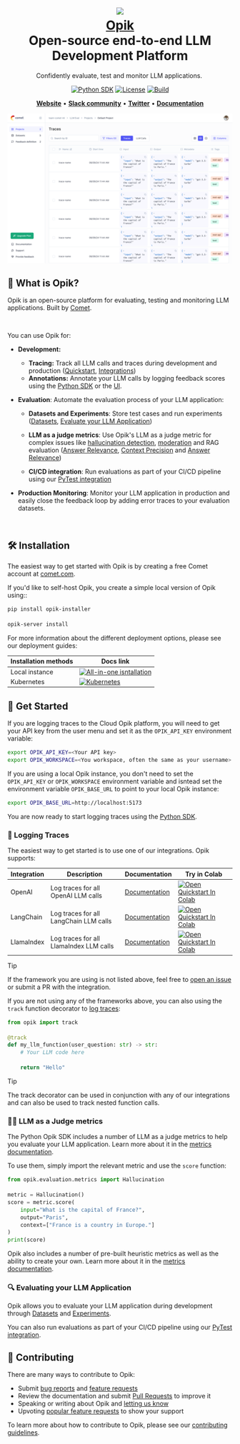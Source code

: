 <h1 align="center" style="border-bottom: none">
    <div>
        <a href="https://www.comet.com/site/products/opik?utm_source=opik&utm_medium=github&utm_content=website_button">
            <img src="/apps/opik-documentation/documentation/static/img/logo.svg" width="80" />
            <br>
            Opik
        </a>
    </div>
    Open-source end-to-end LLM Development Platform<br>
</h1>

<p align="center">
Confidently evaluate, test and monitor LLM applications. 
</p>

<div align="center">

[![Python SDK](https://img.shields.io/pypi/v/opik)](https://pypi.org/project/opik/)
[![License](https://img.shields.io/github/license/comet-ml/opik)](https://github.com/comet-ml/opik/blob/main/LICENSE)
[![Build](https://github.com/comet-ml/opik/actions/workflows/build_apps.yml/badge.svg)](https://github.com/comet-ml/opik/actions/workflows/build_apps.yml)
<a target="_blank" href="https://colab.research.google.com/github/comet-ml/opik/blob/master/apps/opik-documentation/documentation/docs/cookbook/opik_quickstart.ipynb">
  <!-- <img src="https://colab.research.google.com/assets/colab-badge.svg" alt="Open Quickstart In Colab"/> -->
</a>

</div>

<p align="center">
    <a href="http://www.comet.com/products/opik"><b>Website</b></a> •
    <a href="https://chat.comet.com"><b>Slack community</b></a> •
    <a href="https://x.com/Cometml"><b>Twitter</b></a> •
    <a href="https://www.comet.com/docs/opik/"><b>Documentation</b></a>
</p>

![Opik thumbnail](readme-thumbnail.png)

## 🚀 What is Opik?

Opik is an open-source platform for evaluating, testing and monitoring LLM applications. Built by [Comet](https://www.comet.com?utm_source=opik&utm_medium=github&utm_content=what_is_opik_link).

<br>

You can use Opik for:
* **Development:**
  * **Tracing:** Track all LLM calls and traces during development and production ([Quickstart](https://www.comet.com/docs/opik/quickstart/), [Integrations](https://www.comet.com/docs/opik/integrations/overview/))
  * **Annotations:** Annotate your LLM calls by logging feedback scores using the [Python SDK](https://www.comet.com/docs/opik/tracing/annotate_traces/#annotating-traces-and-spans-using-the-sdk) or the [UI](https://www.comet.com/docs/opik/tracing/annotate_traces/#annotating-traces-through-the-ui). 

* **Evaluation**: Automate the evaluation process of your LLM application:

    * **Datasets and Experiments**: Store test cases and run experiments ([Datasets](https://www.comet.com/docs/opik/evaluation/manage_datasets/), [Evaluate your LLM Application](https://www.comet.com/docs/opik/evaluation/evaluate_your_llm/))

    * **LLM as a judge metrics**: Use Opik's LLM as a judge metric for complex issues like [hallucination detection](https://www.comet.com/docs/opik/evaluation/metrics/hallucination/), [moderation](https://www.comet.com/docs/opik/evaluation/metrics/moderation/) and RAG evaluation ([Answer Relevance](https://www.comet.com/docs/opik/evaluation/metrics/answer_relevance/), [Context Precision](https://www.comet.com/docs/opik/evaluation/metrics/context_precision/) and [Answer Relevance](https://www.comet.com/docs/opik/evaluation/metrics/answer_relevance/))

    * **CI/CD integration**: Run evaluations as part of your CI/CD pipeline using our [PyTest integration](https://www.comet.com/docs/opik/testing/pytest_integration/)

* **Production Monitoring**: Monitor your LLM application in production and easily close the feedback loop by adding error traces to your evaluation datasets.

<br>

## 🛠️ Installation

The easiest way to get started with Opik is by creating a free Comet account at [comet.com](https://www.comet.com/signup?from=llm?utm_source=opik&utm_medium=github&utm_content=install).



If you'd like to self-host Opik, you create a simple local version of Opik using::

```bash
pip install opik-installer

opik-server install
```

For more information about the different deployment options, please see our deployment guides:

| Installation methods | Docs link |
| ------------------- | --------- |
| Local instance | [![All-in-one isntallation](https://img.shields.io/badge/All--in--one%20Installer-%230db7ed)](https://www.comet.com/docs/opik/self-host/self_hosting_opik/#all-in-one-installation)
| Kubernetes | [![Kubernetes](https://img.shields.io/badge/kubernetes-%23326ce5.svg?&logo=kubernetes&logoColor=white)](https://www.comet.com/docs/opik/self-host/self_hosting_opik/#kubernetes-installation) |


## 🏁 Get Started

If you are logging traces to the Cloud Opik platform, you will need to get your API key from the user menu and set it as the `OPIK_API_KEY` environment variable:

```bash
export OPIK_API_KEY=<Your API key>
export OPIK_WORKSPACE=<You workspace, often the same as your username>
```

If you are using a local Opik instance, you don't need to set the `OPIK_API_KEY` or `OPIK_WORKSPACE` environment variable and isntead set the environment variable `OPIK_BASE_URL` to point to your local Opik instance:

```bash
export OPIK_BASE_URL=http://localhost:5173
```

You are now ready to start logging traces using the [Python SDK](https://www.comet.com/docs/opik/python-sdk-reference/).

### 📝 Logging Traces

The easiest way to get started is to use one of our integrations. Opik supports:

| Integration | Description | Documentation | Try in Colab |
| ----------- | ----------- | ------------- | ------------ |
| OpenAI | Log traces for all OpenAI LLM calls | [Documentation](https://www.comet.com//docs/opik/tracing/integrations/openai/) | [![Open Quickstart In Colab](https://colab.research.google.com/assets/colab-badge.svg)](https://colab.research.google.com/github/comet-ml/opik/blob/master/apps/opik-documentation/documentation/docs/cookbook/openai.ipynb) |
| LangChain | Log traces for all LangChain LLM calls | [Documentation](https://www.comet.com/docs/opik/tracing/integrations/langchain/) | [![Open Quickstart In Colab](https://colab.research.google.com/assets/colab-badge.svg)](https://colab.research.google.com/github/comet-ml/opik/blob/master/apps/opik-documentation/documentation/docs/cookbook/langchain.ipynb) |
| LlamaIndex | Log traces for all LlamaIndex LLM calls | [Documentation](https://www.comet.com/docs/opik/tracing/integrations/llama_index) | [![Open Quickstart In Colab](https://colab.research.google.com/assets/colab-badge.svg)](https://colab.research.google.com/github/comet-ml/opik/blob/master/apps/opik-documentation/documentation/docs/cookbook/llama-index.ipynb) |

> [!TIP]  
> If the framework you are using is not listed above, feel free to [open an issue](https://github.com/comet-ml/opik/issues) or submit a PR with the integration.

If you are not using any of the frameworks above, you can also using the `track` function decorator to [log traces](https://www.comet.com/docs/opik/tracing/log_traces/):

```python
from opik import track

@track
def my_llm_function(user_question: str) -> str:
    # Your LLM code here

    return "Hello"
```

> [!TIP]  
> The track decorator can be used in conjunction with any of our integrations and can also be used to track nested function calls.

### 🧑‍⚖️ LLM as a Judge metrics

The Python Opik SDK includes a number of LLM as a judge metrics to help you evaluate your LLM application. Learn more about it in the [metrics documentation](https://www.comet.com/docs/opik/evaluation/metrics/overview/).

To use them, simply import the relevant metric and use the `score` function:

```python
from opik.evaluation.metrics import Hallucination

metric = Hallucination()
score = metric.score(
    input="What is the capital of France?",
    output="Paris",
    context=["France is a country in Europe."]
)
print(score)
```

Opik also includes a number of pre-built heuristic metrics as well as the ability to create your own. Learn more about it in the [metrics documentation](https://www.comet.com/docs/opik/evaluation/metrics/overview).

### 🔍 Evaluating your LLM Application

Opik allows you to evaluate your LLM application during development through [Datasets](https://www.comet.com/docs/opik/evaluation/manage_datasets/) and [Experiments](https://www.comet.com/docs/opik/evaluation/evaluate_your_llm/).

You can also run evaluations as part of your CI/CD pipeline using our [PyTest integration](https://www.comet.com/docs/opik/testing/pytest_integration/).

## 🤝 Contributing

There are many ways to contribute to Opik:

* Submit [bug reports](https://github.com/comet-ml/opik/issues) and [feature requests](https://github.com/comet-ml/opik/issues)
* Review the documentation and submit [Pull Requests](https://github.com/comet-ml/opik/pulls) to improve it
* Speaking or writing about Opik and [letting us know](https://chat.comet.com)
* Upvoting [popular feature requests](https://github.com/comet-ml/opik/issues?q=is%3Aissue+is%3Aopen+label%3A%22enhancement%22) to show your support

To learn more about how to contribute to Opik, please see our [contributing guidelines](CONTRIBUTING.md).
